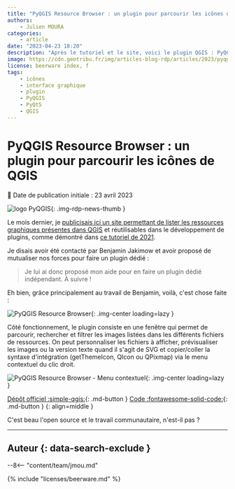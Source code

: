 ```yaml
---
title: "PyQGIS Resource Browser : un plugin pour parcourir les icônes de QGIS"
authors:
    - Julien MOURA
categories:
    - article
date: "2023-04-23 18:20"
description: "Après le tutoriel et le site, voici le plugin QGIS : PyQGIS Resource Browser ! Idéal pour parcourir les icônes et copier la syntaxe d'intégration."
image: https://cdn.geotribu.fr/img/articles-blog-rdp/articles/2023/pyqgis_resources_browser/plugin_pyqgis_resource_browser.png
license: beerware index, f
tags:
    - icônes
    - interface graphique
    - plugin
    - PyQGIS
    - PyQt5
    - QGIS
---
```


# PyQGIS Resource Browser : un plugin pour parcourir les icônes de QGIS

:calendar: Date de publication initiale : 23 avril 2023

![logo PyQGIS](https://cdn.geotribu.fr/img/logos-icones/programmation/pyqgis.png){: .img-rdp-news-thumb }

Le mois dernier, je [publicisais ici un site permettant de lister les ressources graphiques présentes dans QGIS](/articles/2023/2023-03-24_pyqgis-icones-cheatsheet-automatisation/) et réutilisables dans le développement de plugins, comme démontré dans [ce tutoriel de 2021](/articles/2021/2021-01-19_pyqgis_utiliser_icones_integrees/).

Je disais avoir été contacté par Benjamin Jakimow et avoir proposé de mutualiser nos forces pour faire un plugin dédié :

> Je lui ai donc proposé mon aide pour en faire un plugin dédié indépendant. À suivre !

Eh bien, grâce principalement au travail de Benjamin, voilà, c'est chose faite :

![PyQGIS Resource Browser](https://cdn.geotribu.fr/img/articles-blog-rdp/articles/2023/pyqgis_resources_browser/plugin_pyqgis_resource_browser.png){: .img-center loading=lazy }

Côté fonctionnement, le plugin consiste en une fenêtre qui permet de parcourir, rechercher et filtrer les images listées dans les différents fichiers de ressources. On peut personnaliser les fichiers à afficher, prévisualiser les images ou la version texte quand il s'agit de SVG et copier/coller la syntaxe d'intégration (getThemeIcon, QIcon ou QPixmap) via le menu contextuel du clic droit.

![PyQGIS Resource Browser - Menu contextuel](https://cdn.geotribu.fr/img/articles-blog-rdp/articles/2023/pyqgis_resources_browser/context_menu.webp){: .img-center loading=lazy }

[Dépôt officiel :simple-qgis:](https://plugins.qgis.org/plugins/pyqgis_resource_browser/){: .md-button }
[Code :fontawesome-solid-code:](https://github.com/Guts/qgis-plugin-resource-browser/){: .md-button }
{: align=middle }

C'est beau l'open source et le travail communautaire, n'est-il pas ?

----

## Auteur {: data-search-exclude }

--8<-- "content/team/jmou.md"

{% include "licenses/beerware.md" %}

